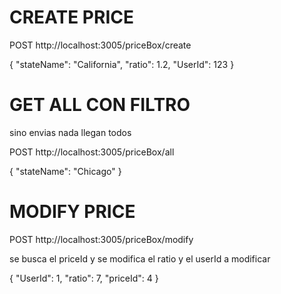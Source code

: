 # CREATE PRICE

POST http://localhost:3005/priceBox/create

{
  "stateName": "California",
  "ratio": 1.2,
  "UserId": 123
}

# GET ALL CON FILTRO

sino envias nada llegan todos

POST http://localhost:3005/priceBox/all

{
  "stateName": "Chicago"
}

# MODIFY PRICE

POST http://localhost:3005/priceBox/modify

se busca el priceId y se modifica el ratio y el userId a modificar

{
  "UserId": 1,
  "ratio": 7,
  "priceId": 4
}



